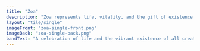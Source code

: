 ```yaml
---
title: "Zoa"
description: "Zoa represents life, vitality, and the gift of existence from Epimetheus."
layout: "tile/single"
imageFront: "zoa-single-front.png"
imageBack: "zoa-single-back.png"
bandText: "A celebration of life and the vibrant existence of all creatures."
---
```


